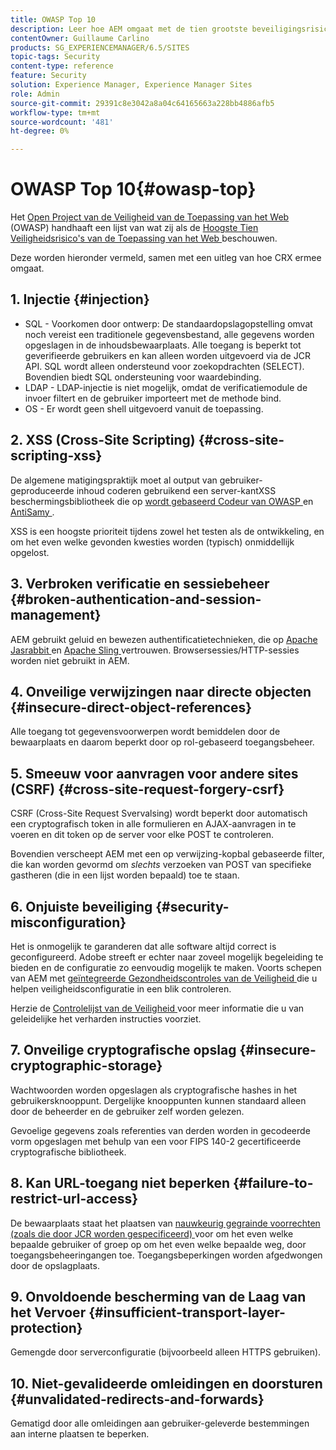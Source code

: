 ```yaml
---
title: OWASP Top 10
description: Leer hoe AEM omgaat met de tien grootste beveiligingsrisico's van OWASP.
contentOwner: Guillaume Carlino
products: SG_EXPERIENCEMANAGER/6.5/SITES
topic-tags: Security
content-type: reference
feature: Security
solution: Experience Manager, Experience Manager Sites
role: Admin
source-git-commit: 29391c8e3042a8a04c64165663a228bb4886afb5
workflow-type: tm+mt
source-wordcount: '481'
ht-degree: 0%

---
```


# OWASP Top 10{#owasp-top}

Het [ Open Project van de Veiligheid van de Toepassing van het Web ](https://owasp.org/) (OWASP) handhaaft een lijst van wat zij als de [ Hoogste Tien Veiligheidsrisico&#39;s van de Toepassing van het Web ](https://owasp.org/www-project-top-ten/) beschouwen.

Deze worden hieronder vermeld, samen met een uitleg van hoe CRX ermee omgaat.

## 1. Injectie {#injection}

* SQL - Voorkomen door ontwerp: De standaardopslagopstelling omvat noch vereist een traditionele gegevensbestand, alle gegevens worden opgeslagen in de inhoudsbewaarplaats. Alle toegang is beperkt tot geverifieerde gebruikers en kan alleen worden uitgevoerd via de JCR API. SQL wordt alleen ondersteund voor zoekopdrachten (SELECT). Bovendien biedt SQL ondersteuning voor waardebinding.
* LDAP - LDAP-injectie is niet mogelijk, omdat de verificatiemodule de invoer filtert en de gebruiker importeert met de methode bind.
* OS - Er wordt geen shell uitgevoerd vanuit de toepassing.

## 2. XSS (Cross-Site Scripting) {#cross-site-scripting-xss}

De algemene matigingspraktijk moet al output van gebruiker-geproduceerde inhoud coderen gebruikend een server-kantXSS beschermingsbibliotheek die op [ wordt gebaseerd Codeur van OWASP ](https://owasp.org/www-project-java-encoder/) en [ AntiSamy ](https://wiki.owasp.org/index.php/Category:OWASP_AntiSamy_Project).

XSS is een hoogste prioriteit tijdens zowel het testen als de ontwikkeling, en om het even welke gevonden kwesties worden (typisch) onmiddellijk opgelost.

## 3. Verbroken verificatie en sessiebeheer {#broken-authentication-and-session-management}

AEM gebruikt geluid en bewezen authentificatietechnieken, die op [ Apache Jasrabbit ](https://jackrabbit.apache.org/jcr/index.html) en [ Apache Sling ](https://sling.apache.org/) vertrouwen. Browsersessies/HTTP-sessies worden niet gebruikt in AEM.

## 4. Onveilige verwijzingen naar directe objecten {#insecure-direct-object-references}

Alle toegang tot gegevensvoorwerpen wordt bemiddelen door de bewaarplaats en daarom beperkt door op rol-gebaseerd toegangsbeheer.

## 5. Smeeuw voor aanvragen voor andere sites (CSRF) {#cross-site-request-forgery-csrf}

CSRF (Cross-Site Request Svervalsing) wordt beperkt door automatisch een cryptografisch token in alle formulieren en AJAX-aanvragen in te voeren en dit token op de server voor elke POST te controleren.

Bovendien verscheept AEM met een op verwijzing-kopbal gebaseerde filter, die kan worden gevormd om *slechts* verzoeken van POST van specifieke gastheren (die in een lijst worden bepaald) toe te staan.

## 6. Onjuiste beveiliging {#security-misconfiguration}

Het is onmogelijk te garanderen dat alle software altijd correct is geconfigureerd. Adobe streeft er echter naar zoveel mogelijk begeleiding te bieden en de configuratie zo eenvoudig mogelijk te maken. Voorts schepen van AEM met [ geïntegreerde Gezondheidscontroles van de Veiligheid ](/help/sites-administering/operations-dashboard.md) die u helpen veiligheidsconfiguratie in een blik controleren.

Herzie de [ Controlelijst van de Veiligheid ](/help/sites-administering/security-checklist.md) voor meer informatie die u van geleidelijke het verharden instructies voorziet.

## 7. Onveilige cryptografische opslag {#insecure-cryptographic-storage}

Wachtwoorden worden opgeslagen als cryptografische hashes in het gebruikersknooppunt. Dergelijke knooppunten kunnen standaard alleen door de beheerder en de gebruiker zelf worden gelezen.

Gevoelige gegevens zoals referenties van derden worden in gecodeerde vorm opgeslagen met behulp van een voor FIPS 140-2 gecertificeerde cryptografische bibliotheek.

## 8. Kan URL-toegang niet beperken {#failure-to-restrict-url-access}

De bewaarplaats staat het plaatsen van [ nauwkeurig gegrainde voorrechten (zoals die door JCR worden gespecificeerd) ](https://developer.adobe.com/experience-manager/reference-materials/spec/jcr/2.0/16_Access_Control_Management.html) voor om het even welke bepaalde gebruiker of groep op om het even welke bepaalde weg, door toegangsbeheeringangen toe. Toegangsbeperkingen worden afgedwongen door de opslagplaats.

## 9. Onvoldoende bescherming van de Laag van het Vervoer {#insufficient-transport-layer-protection}

Gemengde door serverconfiguratie (bijvoorbeeld alleen HTTPS gebruiken).

## 10. Niet-gevalideerde omleidingen en doorsturen {#unvalidated-redirects-and-forwards}

Gematigd door alle omleidingen aan gebruiker-geleverde bestemmingen aan interne plaatsen te beperken.
